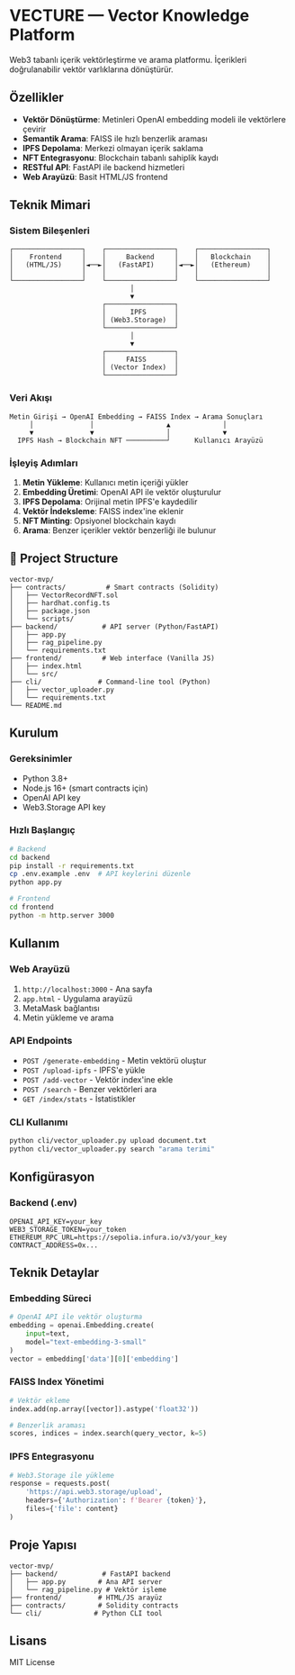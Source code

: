 # VECTURE — Vector Knowledge Platform

Web3 tabanlı içerik vektörleştirme ve arama platformu. İçerikleri doğrulanabilir vektör varlıklarına dönüştürür.

## Özellikler

- **Vektör Dönüştürme**: Metinleri OpenAI embedding modeli ile vektörlere çevirir
- **Semantik Arama**: FAISS ile hızlı benzerlik araması
- **IPFS Depolama**: Merkezi olmayan içerik saklama
- **NFT Entegrasyonu**: Blockchain tabanlı sahiplik kaydı
- **RESTful API**: FastAPI ile backend hizmetleri
- **Web Arayüzü**: Basit HTML/JS frontend

## Teknik Mimari

### Sistem Bileşenleri
```
┌─────────────────┐    ┌─────────────────┐    ┌─────────────────┐
│    Frontend     │    │     Backend     │    │   Blockchain    │
│   (HTML/JS)     │◄──►│   (FastAPI)     │◄──►│   (Ethereum)    │
│                 │    │                 │    │                 │
└─────────────────┘    └─────────────────┘    └─────────────────┘
                              │
                              ▼
                       ┌─────────────────┐
                       │      IPFS       │
                       │ (Web3.Storage)  │
                       └─────────────────┘
                              │
                              ▼
                       ┌─────────────────┐
                       │     FAISS       │
                       │ (Vector Index)  │
                       └─────────────────┘
```

### Veri Akışı
```
Metin Girişi → OpenAI Embedding → FAISS Index → Arama Sonuçları
     │              │                  ▲             │
     ▼              ▼                  │             ▼
  IPFS Hash → Blockchain NFT ──────────┘      Kullanıcı Arayüzü
```

### İşleyiş Adımları
1. **Metin Yükleme**: Kullanıcı metin içeriği yükler
2. **Embedding Üretimi**: OpenAI API ile vektör oluşturulur
3. **IPFS Depolama**: Orijinal metin IPFS'e kaydedilir
4. **Vektör İndeksleme**: FAISS index'ine eklenir
5. **NFT Minting**: Opsiyonel blockchain kaydı
6. **Arama**: Benzer içerikler vektör benzerliği ile bulunur

## 📁 Project Structure

```
vector-mvp/
├── contracts/          # Smart contracts (Solidity)
│   ├── VectorRecordNFT.sol
│   ├── hardhat.config.ts
│   ├── package.json
│   └── scripts/
├── backend/           # API server (Python/FastAPI)
│   ├── app.py
│   ├── rag_pipeline.py
│   └── requirements.txt
├── frontend/          # Web interface (Vanilla JS)
│   ├── index.html
│   └── src/
├── cli/              # Command-line tool (Python)
│   ├── vector_uploader.py
│   └── requirements.txt
└── README.md
```

## Kurulum

### Gereksinimler
- Python 3.8+
- Node.js 16+ (smart contracts için)
- OpenAI API key
- Web3.Storage API key

### Hızlı Başlangıç

```bash
# Backend
cd backend
pip install -r requirements.txt
cp .env.example .env  # API keylerini düzenle
python app.py

# Frontend
cd frontend
python -m http.server 3000
```

## Kullanım

### Web Arayüzü
1. `http://localhost:3000` - Ana sayfa
2. `app.html` - Uygulama arayüzü
3. MetaMask bağlantısı
4. Metin yükleme ve arama

### API Endpoints
- `POST /generate-embedding` - Metin vektörü oluştur
- `POST /upload-ipfs` - IPFS'e yükle
- `POST /add-vector` - Vektör index'ine ekle
- `POST /search` - Benzer vektörleri ara
- `GET /index/stats` - İstatistikler

### CLI Kullanımı
```bash
python cli/vector_uploader.py upload document.txt
python cli/vector_uploader.py search "arama terimi"
```

## Konfigürasyon

### Backend (.env)
```env
OPENAI_API_KEY=your_key
WEB3_STORAGE_TOKEN=your_token
ETHEREUM_RPC_URL=https://sepolia.infura.io/v3/your_key
CONTRACT_ADDRESS=0x...
```

## Teknik Detaylar

### Embedding Süreci
```python
# OpenAI API ile vektör oluşturma
embedding = openai.Embedding.create(
    input=text,
    model="text-embedding-3-small"
)
vector = embedding['data'][0]['embedding']
```

### FAISS Index Yönetimi
```python
# Vektör ekleme
index.add(np.array([vector]).astype('float32'))

# Benzerlik araması
scores, indices = index.search(query_vector, k=5)
```

### IPFS Entegrasyonu
```python
# Web3.Storage ile yükleme
response = requests.post(
    'https://api.web3.storage/upload',
    headers={'Authorization': f'Bearer {token}'},
    files={'file': content}
)
```

## Proje Yapısı
```
vector-mvp/
├── backend/           # FastAPI backend
│   ├── app.py        # Ana API server
│   └── rag_pipeline.py # Vektör işleme
├── frontend/         # HTML/JS arayüz
├── contracts/        # Solidity contracts
└── cli/             # Python CLI tool
```

## Lisans
MIT License
